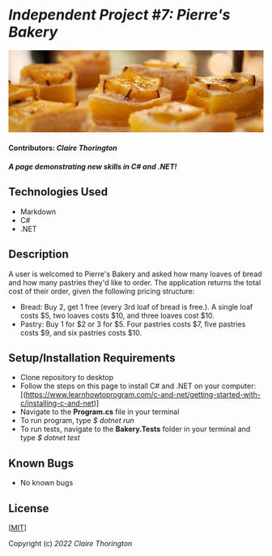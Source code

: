 # _Independent Project #7: Pierre's Bakery_

![a picture of starfruit squares](img/lemonsquares.jpg)
#### Contributors: _**Claire Thorington**_

#### _A page demonstrating new skills in C# and .NET!_


## Technologies Used

* Markdown
* C#
* .NET

## Description

A user is welcomed to Pierre's Bakery and asked how many loaves of bread and how many pastries they'd like to order. The application returns the total cost of their order, given the following pricing structure:
* Bread: Buy 2, get 1 free (every 3rd loaf of bread is free.). A single loaf costs $5, two loaves costs $10, and three loaves cost $10.
* Pastry: Buy 1 for $2 or 3 for $5. Four pastries costs $7, five pastries costs $9, and six pastries costs $10.

## Setup/Installation Requirements

* Clone repository to desktop
* Follow the steps on this page to install C# and .NET on your computer: [(https://www.learnhowtoprogram.com/c-and-net/getting-started-with-c/installing-c-and-net)]
* Navigate to the __Program.cs__ file in your terminal
* To run program, type _$ dotnet run_
* To run tests, navigate to the __Bakery.Tests__ folder in your terminal and type _$ dotnet test_

## Known Bugs

* No known bugs

## License

[<a href=LICENSE>MIT</a>]

Copyright (c) _2022_ _Claire Thorington_

